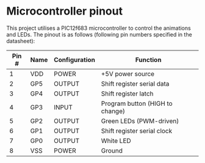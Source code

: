 # Microcontroller pinout

This project utilises a PIC12f683 microcontroller to control the animations and LEDs.
The pinout is as follows (following pin numbers specified in the datasheet):

Pin # | Name | Configuration | Function
--- | --- | --- | ---
1 | VDD | POWER | +5V power source
2 | GP5 | OUTPUT | Shift register serial data
3 | GP4 | OUTPUT | Shift register latch
4 | GP3 | INPUT | Program button (HIGH to change)
5 | GP2 | OUTPUT | Green LEDs (PWM-driven)
6 | GP1 | OUTPUT | Shift register serial clock
7 | GP0 | OUTPUT | White LED
8 | VSS | POWER | Ground
